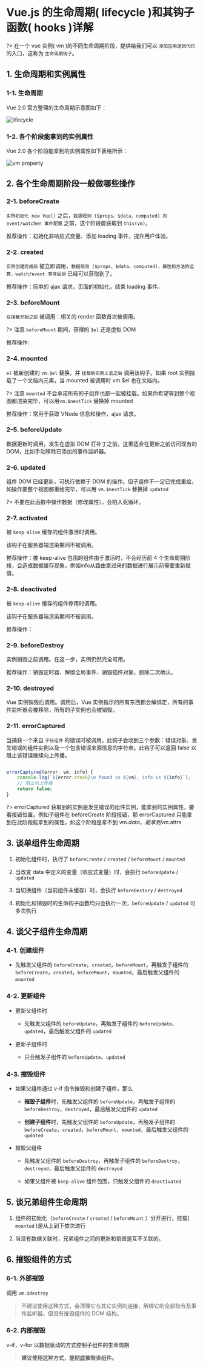 # Vue.js 的生命周期( lifecycle )和其钩子函数( hooks )详解

?> 在一个 vue 实例( vm )的不同生命周期阶段，提供给我们可以 `添加应用逻辑代码` 的入口，这称为 `生命周期钩子`。

## 1. 生命周期和实例属性

### 1-1. 生命周期

Vue 2.0 官方整理的生命周期示意图如下：

![lifecycle](./_media/lifecycle.png)

### 1-2. 各个阶段能拿到的实例属性

Vue 2.0 各个阶段能拿到的实例属性如下表格所示：

![vm property](./_media/hooks-vm-property.png)

## 2. 各个生命周期阶段一般做哪些操作

### 2-1. beforeCreate

`实例初始化 new Vue()` 之后，`数据观测 ($props、$data、computed) 和 event/watcher 事件配置` 之前，这个阶段能获取到 `this(vm)`。

推荐操作：初始化非响应式变量、添加 loading 事件，提升用户体验。

### 2-2. created

`实例创建完成后` 被立即调用，`数据观测 ($props、$data、computed)，属性和方法的运算，watch/event 事件回调` 已经可以获取到了。

推荐操作：简单的 ajax 请求，页面的初始化，结束 loading 事件。

### 2-3. beforeMount

`在挂载开始之前` 被调用：相关的 render 函数首次被调用。

?> 注意 `beforeMount` 期间，获得的 `$el` 还是虚拟 DOM

推荐操作: 

### 2-4. mounted

`el` 被新创建的 `vm.$el` 替换，并 `挂载到实例上去之后` 调用该钩子。如果 root 实例挂载了一个文档内元素，当 mounted 被调用时 vm.\$el 也在文档内。

?> 注意 `mounted` 不会承诺所有的子组件也都一起被挂载。如果你希望等到整个视图都渲染完毕，可以用`vm.$nextTick` 替换掉 mounted

推荐操作：常用于获取 VNode 信息和操作，ajax 请求。

### 2-5. beforeUpdate

数据更新时调用，发生在虚拟 DOM 打补丁之前。这里适合在更新之前访问现有的 DOM，比如手动移除已添加的事件监听器。

### 2-6. updated

组件 DOM 已经更新，可执行依赖于 DOM 的操作。但子组件不一定已完成重绘，如操作要整个视图都重绘完毕，可以用 `vm.$nextTick` 替换掉 `updated`

?> 不要在此函数中操作数据（修改属性），会陷入死循环。

### 2-7. activated

被 `keep-alive` 缓存的组件激活时调用。

该钩子在服务器端渲染期间不被调用。

推荐操作：被 keep-alive 包围的组件由于激活时，不会经历前 4 个生命周期阶段，会造成数据缓存现象，例如info从路由拿过来的数据进行展示前需要重新赋值。

### 2-8. deactivated

被 `keep-alive` 缓存的组件停用时调用。

该钩子在服务器端渲染期间不被调用。

推荐操作：

### 2-9. beforeDestroy

实例销毁之前调用。在这一步，实例仍然完全可用。

推荐操作：销毁定时器、解绑全局事件、销毁插件对象，删除二次确认。

### 2-10. destroyed

Vue 实例销毁后调用。调用后，Vue 实例指示的所有东西都会解绑定，所有的事件监听器会被移除，所有的子实例也会被销毁。

### 2-11. errorCaptured

当捕获一个来自 `子孙组件` 的错误时被调用。此钩子会收到三个参数：错误对象、发生错误的组件实例以及一个包含错误来源信息的字符串。此钩子可以返回 false 以阻止该错误继续向上传播。

```javascript

errorCaptured(error, vm, info) {
    console.log(`${error.stack}\n found in ${vm}, info is ${info}`);
    // 阻止向上传播
    return false;
}
```

?> errorCaptured 获取到的实例是发生错误的组件实例，能拿到的实例属性，要看报错位置。例如子组件在 beforeCreate 阶段报错，那 errorCaptured 只能拿到在此阶段能拿到的属性，如这个阶段是拿不到 vm.$data，能拿到 vm.$attrs

## 3. 谈单组件生命周期

  1. 初始化组件时，执行了 `beforeCreate` / `created` / `beforeMount` / `mounted`

  2. 当改变 data 中定义的变量（响应式变量）时，会执行 `beforeUpdate` / `updated`

  3. 当切换组件（当前组件未缓存）时，会执行 `beforeDestory` / `destroyed`

  4. 初始化和销毁时的生命钩子函数均只会执行一次，`beforeUpdate` / `updated` 可多次执行

## 4. 谈父子组件生命周期

### 4-1. 创建组件

- 先触发父组件的 `beforeCreate`，`created`，`beforeMount`，再触发子组件的 `beforeCreate`，`created`，`beforeMount`，`mounted`，最后触发父组件的 `mounted`

### 4-2. 更新组件

- 更新父组件时
    - 先触发父组件的 `beforeUpdate`，再触发子组件的 `beforeUpdate`、`updated`，最后触发父组件的 `updated`

- 更新子组件时
    - 只会触发子组件的 `beforeUpdate`、`updated`

### 4-3. 摧毁组件

- 如果父组件通过 v-if 指令摧毁和创建子组件，那么

    - **摧毁子组件**时，先触发父组件的 `beforeUpdate`，再触发子组件的 `beforeDestroy`，`destroyed`，最后触发父组件的 `updated`

    - **创建子组件**时，先触发父组件的 `beforeUpdate`，再触发子组件的 `beforeCreate`，`created`，`beforeMount`，`mounted`，最后触发父组件的 `updated`

- 摧毁父组件

    - 先触发父组件的 `beforeDestroy`，再触发子组件的 `beforeDestroy`，`destroyed`，最后触发父组件的 `destroyed`

    - 如果父组件被 `keep-alive` 组件包围，只触发父组件的 `deactivated`

## 5. 谈兄弟组件生命周期

  1. 组件的初始化（`beforeCreate` / `created` / `beforeMount` ）分开进行，挂载( `mounted` )是从上到下依次进行

  2. 当没有数据关联时，兄弟组件之间的更新和销毁是互不关联的。

## 6. 摧毁组件的方式

### 6-1. 外部摧毁

调用 `vm.$destroy`

> 不建议使用这种方式，会清理它与其它实例的连接，解绑它的全部指令及事件监听器。但没有摧毁组件的 DOM 结构。

### 6-2. 内部摧毁

v-if，v-for 以数据驱动的方式控制子组件的生命周期

> **建议使用这种方式，能彻底摧毁该组件。**